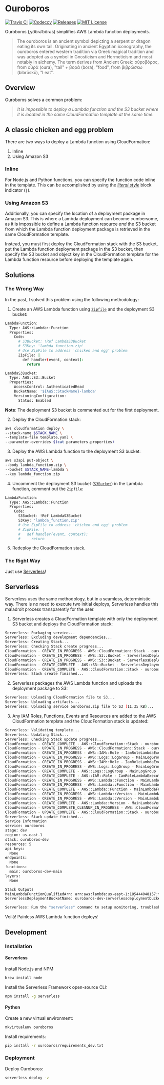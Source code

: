 # Ouroboros

[![Travis CI](https://travis-ci.org/NickolasHKraus/ouroboros.svg?branch=master)](https://travis-ci.org/NickolasHKraus/ouroboros)
[![Codecov](https://img.shields.io/codecov/c/github/NickolasHKraus/ouroboros)](https://codecov.io/gh/NickolasHKraus/ouroboros)
[![Releases](https://img.shields.io/github/v/release/NickolasHKraus/ouroboros?color=blue)](https://github.com/NickolasHKraus/ouroboros/releases)
[![MIT License](https://img.shields.io/github/license/NickolasHKraus/ouroboros?color=blue)](https://github.com/NickolasHKraus/ouroboros/blob/master/LICENSE)

Ouroboros (ˌyo͝orəˈbôrəs) simplifies AWS Lambda function deployments.

>The ouroboros is an ancient symbol depicting a serpent or dragon eating its own tail. Originating in ancient Egyptian iconography, the ouroboros entered western tradition via Greek magical tradition and was adopted as a symbol in Gnosticism and Hermeticism and most notably in alchemy. The term derives from Ancient Greek: οὐροβόρος, from οὐρά (oura), "tail" + βορά (bora), "food", from βιβρώσκω (bibrōskō), "I eat".

## Overview

Ouroboros solves a common problem:

>*It is impossible to deploy a Lambda function and the S3 bucket where it is located in the same CloudFormation template at the same time.*

## A classic chicken and egg problem

There are two ways to deploy a Lambda function using CloudFormation:

1. Inline
2. Using Amazon S3

### Inline

For Node.js and Python functions, you can specify the function code inline in the template. This can be accomplished by using the [*literal style*](https://yaml.org/spec/1.2/spec.html#id2795688) block indicator (`|`).

### Using Amazon S3

Additionally, you can specify the location of a deployment package in Amazon S3. This is where a Lambda deployment can become cumbersome, as it is impossible to define a Lambda function resource *and* the S3 bucket from which the Lambda function deployment package is retrieved in the same CloudFormation template.

Instead, you must first deploy the CloudFormation stack with the S3 bucket, put the Lambda function deployment package in the S3 bucket, then specify the S3 bucket and object key in the CloudFormation template for the Lambda function resource before deploying the template again.

## Solutions

### The Wrong Way

In the past, I solved this problem using the following methodology:

1. Create an AWS Lambda function using [`Zipfile`](https://docs.aws.amazon.com/AWSCloudFormation/latest/UserGuide/aws-properties-lambda-function-code.html#cfn-lambda-function-code-zipfile) and the deployment S3 bucket:

```bash
LambdaFunction:
  Type: AWS::Lambda::Function
  Properties:
    Code:
      # S3Bucket: !Ref LambdaS3Bucket
      # S3Key: 'lambda_function.zip'
      # Use ZipFile to address 'chicken and egg' problem
      ZipFile: |
        def handler(event, context):
          return

LambdaS3Bucket:
  Type: AWS::S3::Bucket
  Properties:
    AccessControl: AuthenticatedRead
    BucketName: '${AWS::StackName}-lambda'
    VersioningConfiguration:
      Status: Enabled
```

**Note**: The deployment S3 bucket is commented out for the first deployment.

2. Deploy the CloudFormation stack:

```bash
aws cloudformation deploy \
--stack-name $STACK_NAME \
--template-file template.yaml \
--parameter-overrides $(cat parameters.properties)
```

3. Deploy the AWS Lambda function to the deployment S3 bucket:

```bash
aws s3api put-object \
--body lambda_function.zip \
--bucket $STACK_NAME-lambda \
--key lambda_function.zip
```

4. Uncomment the deployment S3 bucket ([`S3Bucket`](https://docs.aws.amazon.com/AWSCloudFormation/latest/UserGuide/aws-properties-lambda-function-code.html#cfn-lambda-function-code-s3bucket)) in the Lambda function, comment out the `Zipfile`:

```bash
LambdaFunction:
  Type: AWS::Lambda::Function
  Properties:
    Code:
      S3Bucket: !Ref LambdaS3Bucket
      S3Key: 'lambda_function.zip'
      # Use ZipFile to address 'chicken and egg' problem
      # ZipFile: |
      #   def handler(event, context):
      #     return
```

5. Redeploy the CloudFormation stack.

### The Right Way

Just use [Serverless](https://serverless.com)!

## Serverless

Serverless uses the same methodology, but in a seamless, deterministic way. There is no need to execute two initial deploys, Serverless handles this maladroit process transparently for the user.

1. Serverless creates a CloudFormation template with only the deployment S3 bucket and deploys the CloudFormation stack:

```bash
Serverless: Packaging service...
Serverless: Excluding development dependencies...
Serverless: Creating Stack...
Serverless: Checking Stack create progress...
CloudFormation - CREATE_IN_PROGRESS - AWS::CloudFormation::Stack - ouroboros-dev
CloudFormation - CREATE_IN_PROGRESS - AWS::S3::Bucket - ServerlessDeploymentBucket
CloudFormation - CREATE_IN_PROGRESS - AWS::S3::Bucket - ServerlessDeploymentBucket
CloudFormation - CREATE_COMPLETE - AWS::S3::Bucket - ServerlessDeploymentBucket
CloudFormation - CREATE_COMPLETE - AWS::CloudFormation::Stack - ouroboros-dev
Serverless: Stack create finished...
```

2. Serverless packages the AWS Lambda function and uploads the deployment package to S3:

```bash
Serverless: Uploading CloudFormation file to S3...
Serverless: Uploading artifacts...
Serverless: Uploading service ouroboros.zip file to S3 (11.35 KB)...
```

3. Any IAM Roles, Functions, Events and Resources are added to the AWS CloudFormation template and the CloudFormation stack is updated:

```bash
Serverless: Validating template...
Serverless: Updating Stack...
Serverless: Checking Stack update progress...
CloudFormation - CREATE_COMPLETE - AWS::CloudFormation::Stack - ouroboros-dev
CloudFormation - UPDATE_IN_PROGRESS - AWS::CloudFormation::Stack - ouroboros-dev
CloudFormation - CREATE_IN_PROGRESS - AWS::IAM::Role - IamRoleLambdaExecution
CloudFormation - CREATE_IN_PROGRESS - AWS::Logs::LogGroup - MainLogGroup
CloudFormation - CREATE_IN_PROGRESS - AWS::IAM::Role - IamRoleLambdaExecution
CloudFormation - CREATE_IN_PROGRESS - AWS::Logs::LogGroup - MainLogGroup
CloudFormation - CREATE_COMPLETE - AWS::Logs::LogGroup - MainLogGroup
CloudFormation - CREATE_COMPLETE - AWS::IAM::Role - IamRoleLambdaExecution
CloudFormation - CREATE_IN_PROGRESS - AWS::Lambda::Function - MainLambdaFunction
CloudFormation - CREATE_IN_PROGRESS - AWS::Lambda::Function - MainLambdaFunction
CloudFormation - CREATE_COMPLETE - AWS::Lambda::Function - MainLambdaFunction
CloudFormation - CREATE_IN_PROGRESS - AWS::Lambda::Version - MainLambdaVersion5fX9BH08tSq4n71MXtUupggMMFhtLiQsdItUppmFQ
CloudFormation - CREATE_IN_PROGRESS - AWS::Lambda::Version - MainLambdaVersion5fX9BH08tSq4n71MXtUupggMMFhtLiQsdItUppmFQ
CloudFormation - CREATE_COMPLETE - AWS::Lambda::Version - MainLambdaVersion5fX9BH08tSq4n71MXtUupggMMFhtLiQsdItUppmFQ
CloudFormation - UPDATE_COMPLETE_CLEANUP_IN_PROGRESS - AWS::CloudFormation::Stack - ouroboros-dev
CloudFormation - UPDATE_COMPLETE - AWS::CloudFormation::Stack - ouroboros-dev
Serverless: Stack update finished...
Service Information
service: ouroboros
stage: dev
region: us-east-1
stack: ouroboros-dev
resources: 5
api keys:
  None
endpoints:
  None
functions:
  main: ouroboros-dev-main
layers:
  None

Stack Outputs
MainLambdaFunctionQualifiedArn: arn:aws:lambda:us-east-1:185444048157:function:ouroboros-dev-main:2
ServerlessDeploymentBucketName: ouroboros-dev-serverlessdeploymentbucket-1xz8z3cefcmfg

Serverless: Run the "serverless" command to setup monitoring, troubleshooting and testing.
```

Voilà! Painless AWS Lambda function deploys!

## Development

### Installation

#### Serverless

Install Node.js and NPM:

```bash
brew install node
```

Install the Serverless Framework open-source CLI:

```bash
npm install -g serverless
```

#### Python

Create a new virtual environment:

```bash
mkvirtualenv ouroboros
```

Install requirements:

```bash
pip install -r ouroboros/requirements_dev.txt
```

### Deployment

Deploy Ouroboros:

```bash
serverless deploy -v
```
